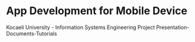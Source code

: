 # App Development for Mobile Device
Kocaeli University - Information Systems Engineering Project
Presentation-Documents-Tutorials
